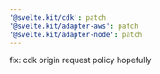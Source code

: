 ```yaml
---
'@svelte.kit/cdk': patch
'@svelte.kit/adapter-aws': patch
'@svelte.kit/adapter-node': patch
---
```


fix: cdk origin request policy hopefully
